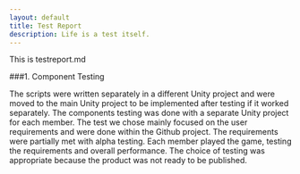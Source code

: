 ```yaml
---
layout: default
title: Test Report
description: Life is a test itself.
---
```

<p>This is testreport.md</p>

###1. Component Testing

The scripts were written separately in a different Unity project and were moved to the main Unity project to be implemented after testing if it worked separately. The components testing was done with a separate Unity project for each member. The test we chose mainly focused on the user requirements and were done within the Github project. The requirements were partially met with alpha testing. Each member played the game, testing the requirements and overall performance. The choice of testing was appropriate because the product was not ready to be published.  



